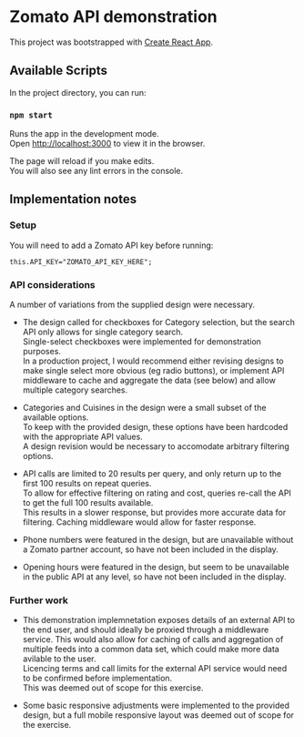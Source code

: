 # Zomato API demonstration

This project was bootstrapped with [Create React App](https://github.com/facebook/create-react-app).

## Available Scripts

In the project directory, you can run:

### `npm start`

Runs the app in the development mode.<br>
Open [http://localhost:3000](http://localhost:3000) to view it in the browser.

The page will reload if you make edits.<br>
You will also see any lint errors in the console.

## Implementation notes

### Setup

You will need to add a Zomato API key before running:

    this.API_KEY="ZOMATO_API_KEY_HERE";
	
### API considerations

A number of variations from the supplied design were necessary.

* The design called for checkboxes for Category selection, but the search API only allows for single category search.\
Single-select checkboxes were implemented for demonstration purposes.\
In a production project, I would recommend either revising designs to make single select more obvious (eg radio buttons),
or implement API middleware to cache and aggregate the data (see below) and allow multiple category searches.

* Categories and Cuisines in the design were a small subset of the available options.\
To keep with the provided design, these options have been hardcoded with the appropriate API values.\
A design revision would be necessary to accomodate arbitrary filtering options.

* API calls are limited to 20 results per query, and only return up to the first 100 results on repeat queries.\
To allow for effective filtering on rating and cost, queries re-call the API to get the full 100 results available.\
This results in a slower response, but provides more accurate data for filtering.
Caching middleware would allow for faster response.

* Phone numbers were featured in the design, but are unavailable without a Zomato partner account, so have not been included in the display.

* Opening hours were featured in the design, but seem to be unavailable in the public API at any level, so have not been included in the display.

### Further work

* This demonstration implemnetation exposes details of an external API to the end user,
and should ideally be proxied through a middleware service. This would also allow for caching of calls
and aggregation of multiple feeds into a common data set, which could make more data avilable to the user.\
Licencing terms and call limits for the external API service would need to be confirmed before implementation.\
This was deemed out of scope for this exercise.

* Some basic responsive adjustments were implemented to the provided design,
but a full mobile responsive layout was deemed out of scope for the exercise.